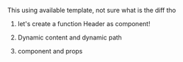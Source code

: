 
This using available template, not sure what is the diff tho


1. let's create a function Header as component!

2. Dynamic content and dynamic path

3. component and props

